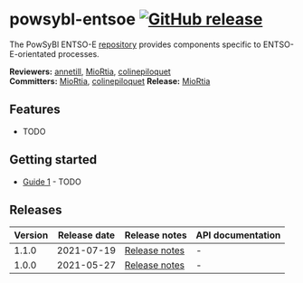 # powsybl-entsoe [![GitHub release](https://img.shields.io/github/release/powsybl/powsybl-entsoe.svg)](https://github.com/powsybl/powsybl-entsoe/releases/)
The PowSyBl ENTSO-E [repository](https://github.com/powsybl/powsybl-entsoe) provides components specific to ENTSO-E-orientated processes.

**Reviewers:** [annetill](https://github.com/annetill), [MioRtia](https://github.com/MioRtia), [colinepiloquet](https://github.com/colinepiloquet)  
**Committers:** [MioRtia](https://github.com/MioRtia),  [colinepiloquet](https://github.com/colinepiloquet)
**Release:** [MioRtia](https://github.com/MioRtia)

## Features

- TODO

## Getting started

- [Guide 1]() - TODO

## Releases

| Version | Release date | Release notes | API documentation |
| ------- | ------------ | ------------- | ----------------- |
| 1.1.0 | 2021-07-19 | [Release notes](https://github.com/powsybl/powsybl-entsoe/releases/tag/v1.1.0) | - |
| 1.0.0 | 2021-05-27 | [Release notes](https://github.com/powsybl/powsybl-entsoe/releases/tag/v1.0.0) | - |
